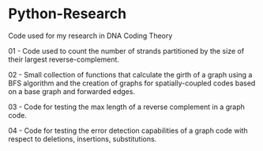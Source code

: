 # Python-Research
Code used for my research in DNA Coding Theory

01 - Code used to count the number of strands partitioned by the size of their largest reverse-complement.

02 - Small collection of functions that calculate the girth of a graph using a BFS algorithm and the creation of graphs for spatially-coupled codes based on a base graph and forwarded edges.

03 - Code for testing the max length of a reverse complement in a graph code.

04 - Code for testing the error detection capabilities of a graph code with respect to deletions, insertions, substitutions.
